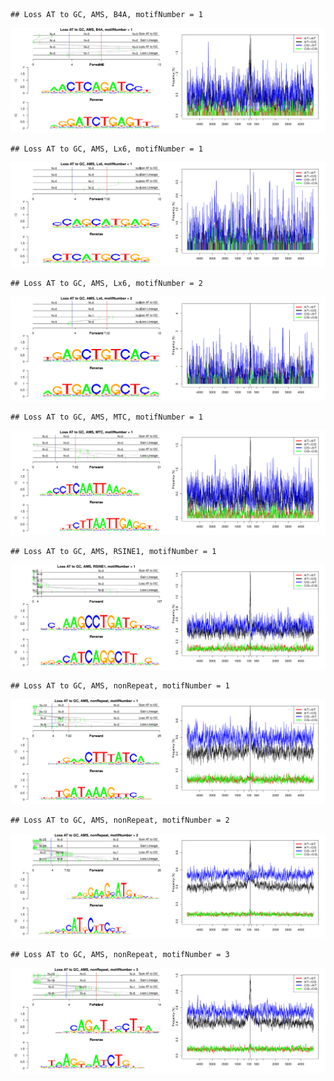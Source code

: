 

```
## Loss AT to GC, AMS, B4A, motifNumber = 1
```

![plot of chunk motifPValues](figure/motifPValues-1.png)

```
## Loss AT to GC, AMS, Lx6, motifNumber = 1
```

![plot of chunk motifPValues](figure/motifPValues-2.png)

```
## Loss AT to GC, AMS, Lx6, motifNumber = 2
```

![plot of chunk motifPValues](figure/motifPValues-3.png)

```
## Loss AT to GC, AMS, MTC, motifNumber = 1
```

![plot of chunk motifPValues](figure/motifPValues-4.png)

```
## Loss AT to GC, AMS, RSINE1, motifNumber = 1
```

![plot of chunk motifPValues](figure/motifPValues-5.png)

```
## Loss AT to GC, AMS, nonRepeat, motifNumber = 1
```

![plot of chunk motifPValues](figure/motifPValues-6.png)

```
## Loss AT to GC, AMS, nonRepeat, motifNumber = 2
```

![plot of chunk motifPValues](figure/motifPValues-7.png)

```
## Loss AT to GC, AMS, nonRepeat, motifNumber = 3
```

![plot of chunk motifPValues](figure/motifPValues-8.png)
  
